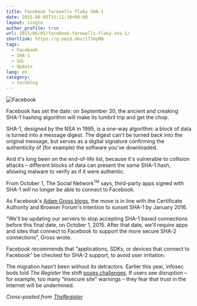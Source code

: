 ```yaml
---
title: Facebook farewells flaky SHA-1
date: 2015-06-05T15:12:10+00:00
layout: single
author_profile: true
url: 2015/06/05/facebook-farewells-flaky-sha-1/
shortlink: https://g.omid.dev/1T3myNN
tags:
  - Facebook
  - SHA-1
  - SSL
  - Update
lang: en
category: 
  - techblog
---
```

![Facebook](/images/2013/05/Facebook-150x150.png)

Facebook has set the date: on September 30, the ancient and creaking SHA-1 hashing algorithm will make its tumbril trip and get the chop.

SHA-1, designed by the NSA in 1995, is a one-way algorithm: a block of data is turned into a message digest. The digest can't be turned back into the original message, but serves as a digital signature confirming the authenticity of (for example) the software you've downloaded.

And it's long been on the end-of-life list, because it's vulnerable to collision attacks – different blocks of data can present the same SHA-1 hash, allowing malware to verify as if it were authentic.

From October 1, The Social Network<sup><small>TM</small></sup> says, third-party apps signed with SHA-1 will no longer be able to connect to Facebook.

As Facebook's [Adam Gross blogs](https://developers.facebook.com/blog/post/2015/06/02/SHA-2-Updates-Needed), the move is in line with the Certificate Authority and Browser Forum's intention to sunset SHA-1 by January 2016.

“We'll be updating our servers to stop accepting SHA-1 based connections before this final date, on October 1, 2015. After that date, we'll require apps and sites that connect to Facebook to support the more secure SHA-2 connections”, Gross wrote.

Facebook recommends that “applications, SDKs, or devices that connect to Facebook” be checked for SHA-2 support, to avoid user irritation.

The migration hasn't been without its detractors. Earlier this year, infosec bods told _The Register_ the shift [poses challenges](http://www.theregister.co.uk/2015/04/30/sha_2_migration_headaches/). If users see disruption – for example, too many “insecure site” warnings – they fear that trust in the Internet will be undermined.

_Cross-posted from [TheRegister](http://www.theregister.co.uk/)_